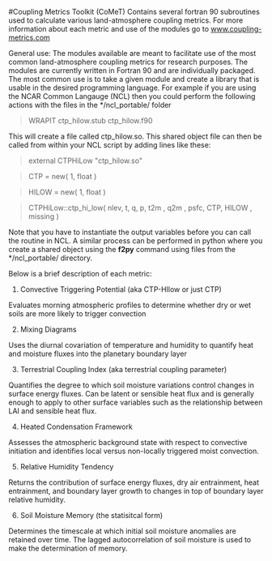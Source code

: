 #Coupling Metrics Toolkit (CoMeT)
Contains several fortran 90 subroutines used to calculate various land-atmosphere coupling metrics.
For more information about each metric and use of the modules go to www.coupling-metrics.com

General use:
The modules available are meant to facilitate use of the most common land-atmosphere coupling metrics for research purposes. The modules are currently written in Fortran 90 and are individually packaged.  The most common use is to take a given module and create a library that is usable in the desired programming language.  For example if you are using the NCAR Common Langauge (NCL) then you could perform the following actions with the files in the */ncl_portable/ folder

> WRAPIT ctp_hilow.stub ctp_hilow.f90

This will create a file called ctp_hilow.so.  This shared object file can then be called from within your NCL script by adding lines like these:

> external CTPHiLow "ctp_hilow.so"

> CTP    =  new( 1, float )

> HILOW  =  new( 1, float )

> CTPHiLow::ctp_hi_low( nlev, t, q, p, t2m , q2m , psfc, CTP, HILOW , missing )

Note that you have to instantiate the output variables before you can call the routine in NCL.  A similar process can be performed in python where you create a shared object using the <b>f2py</b> command using files from the */ncl_portable/ directory.


Below is a brief description of each metric:

1) Convective Triggering Potential (aka CTP-HIlow or just CTP)

Evaluates morning atmospheric profiles to determine whether dry or wet soils are more likely to trigger convection

2) Mixing Diagrams

Uses the diurnal covariation of temperature and humidity to quantify heat and moisture fluxes into the planetary boundary layer

3) Terrestrial Coupling Index (aka terrestrial coupling parameter)

Quantifies the degree to which soil moisture variations control changes in surface energy fluxes.  Can be latent or sensible heat flux and is generally enough to apply to other surface variables such as the relationship between LAI and sensible heat flux.

4) Heated Condensation Framework

Assesses the atmospheric background state with respect to convective initiation and identifies local versus non-locally triggered moist convection.

5) Relative Humidity Tendency

Returns the contribution of surface energy fluxes, dry air entrainment, heat entrainment, and boundary layer growth to changes in top of boundary layer relative humidity.

6) Soil Moisture Memory (the statisitcal form)

Determines the timescale at which initial soil moisture anomalies are retained over time.  The lagged autocorrelation of soil moisture is used to make the determination of memory. 


